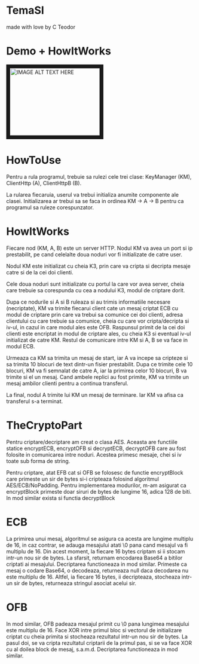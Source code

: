 # TemaSI
made with love by C Teodor

# Demo + HowItWorks
<a href="http://www.youtube.com/watch?feature=player_embedded&v=4OPvebWucDs
" target="_blank"><img src="http://img.youtube.com/vi/4OPvebWucDs/0.jpg" 
alt="IMAGE ALT TEXT HERE" width="240" height="180" border="10" /></a>

# HowToUse

Pentru a rula programul, trebuie sa rulezi cele trei clase: KeyManager (KM), ClientHttp (A), ClientHttpB (B). 

La rularea fiecaruia, userul va trebui initializa anumite componente ale clasei. Initializarea ar trebui sa se faca in ordinea KM -> A -> B pentru ca programul sa ruleze corespunzator.

# HowItWorks

Fiecare nod (KM, A, B) este un server HTTP. Nodul KM va avea un port si ip prestabilit, pe cand celelalte doua noduri vor fi initializate de catre user. 

Nodul KM este initializat cu cheia K3, prin care va cripta si decripta mesaje catre si de la cei doi clienti. 

Cele doua noduri sunt initializate cu portul la care vor avea server, cheia care trebuie sa corespunda cu cea a nodului K3, modul de criptare dorit.

Dupa ce nodurile si A si B ruleaza si au trimis informatiile necesare (necriptate), KM va trimite fiecarui client cate un mesaj criptat ECB cu modul de criptare prin care va trebui sa comunice cei doi clienti, adresa clientului cu care trebuie sa comunice, cheia cu care vor cripta/decripta si iv-ul, in cazul in care modul ales este OFB. Raspunsul primit de la cei doi clienti este encriptat in modul de criptare ales, cu cheia K3 si eventual iv-ul initializat de catre KM. Restul de comunicare intre KM si A, B se va face in modul ECB.

Urmeaza ca KM sa trimita un mesaj de start, iar A va incepe sa cripteze si sa trimita 10 blocuri de text dintr-un fisier prestabilit. Dupa ce trimite cele 10 blocuri, KM va fi semnalat de catre A, iar la primirea celor 10 blocuri, B va trimite si el un mesaj. Cand ambele replici au fost primite, KM va trimite un mesaj ambilor clienti pentru a continua transferul.

La final, nodul A trimite lui KM un mesaj de terminare. Iar KM va afisa ca transferul s-a terminat.

# TheCryptoPart

Pentru criptare/decriptare am creat o clasa AES. Aceasta are functiile statice encryptECB, encryptOFB si decryptECB, decryptOFB care au fost folosite in comunicarea intre noduri. Acestea primesc mesaje, chei si iv toate sub forma de string.

Pentru criptare, atat EFB cat si OFB se folosesc de functie encryptBlock care primeste un sir de bytes si-i cripteaza folosind algoritmul AES/ECB/NoPadding. Pentru implementarea modurilor, m-am asigurat ca encryptBlock primeste doar siruri de bytes de lungime 16, adica 128 de biti. In mod similar exista si functia decryptBlock

# ECB 
La primirea unui mesaj, algoritmul se asigura ca acesta are lungime multiplu de 16, in caz contrar, se adauga mesajului atati \0 pana cand mesajul va fi multiplu de 16. Din acest moment, la fiecare 16 bytes criptam si ii stocam intr-un nou sir de bytes. La sfarsit, returnam encodarea Base64 a bitilor criptati ai mesajului.
Decriptarea functioneaza in mod similar. Primeste ca mesaj o codare Base64, o decodeaza, returneaza null daca decodarea nu este multiplu de 16. Altfel, ia fiecare 16 bytes, ii decripteaza, stocheaza intr-un sir de bytes, returneaza stringul asociat acelui sir.

# OFB

In mod similar, OFB padeaza mesajul primit cu \0 pana lungimea mesajului este multiplu de 16. Face XOR intre primul bloc si vectorul de initializare criptat cu cheia primita si stocheaza rezultatul intr-un nou sir de bytes. La pasul doi, se va cripta rezultatul criptarii de la primul pas, si se va face XOR cu al doilea block de mesaj, s.a.m.d.
Decriptarea functioneaza in mod similar.





